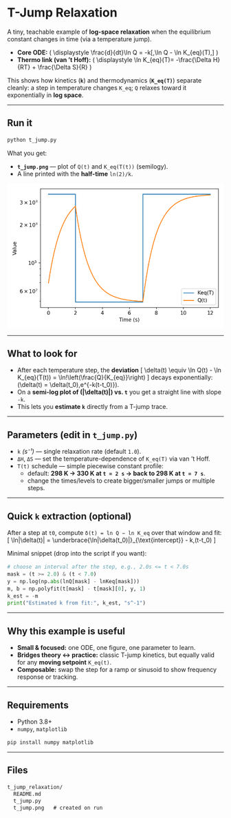 # T-Jump Relaxation

A tiny, teachable example of **log-space relaxation** when the equilibrium constant changes in time (via a temperature jump).

- **Core ODE:** \( \displaystyle \frac{d}{dt}\ln Q = -k[\,\ln Q - \ln K_{eq}(T)\,] \)
- **Thermo link (van ’t Hoff):** \( \displaystyle \ln K_{eq}(T)= -\frac{\Delta H}{RT} + \frac{\Delta S}{R} \)

This shows how kinetics (**`k`**) and thermodynamics (**`K_eq(T)`**) separate cleanly: a step in temperature changes `K_eq`; `Q` relaxes toward it exponentially in **log space**.

---

## Run it

```bash
python t_jump.py
```

What you get:

- **`t_jump.png`** — plot of `Q(t)` and `K_eq(T(t))` (semilogy).
- A line printed with the **half-time** `ln(2)/k`.

![Output figure](t_jump.png)

---

## What to look for

- After each temperature step, the **deviation**
  \[
  \delta(t) \equiv \ln Q(t) - \ln K_{eq}(T(t)) = \ln\!\left(\frac{Q}{K_{eq}}\right)
  \]
  decays exponentially: \(\delta(t) = \delta(t_0)\,e^{-k(t-t_0)}\).
- On a **semi-log plot of \(|\delta(t)|\) vs. `t`** you get a straight line with slope `-k`.
- This lets you **estimate `k`** directly from a T-jump trace.

---

## Parameters (edit in `t_jump.py`)

- `k` *(s⁻¹)* — single relaxation rate (default `1.0`).
- `ΔH`, `ΔS` — set the temperature-dependence of `K_eq(T)` via van ’t Hoff.
- `T(t)` schedule — simple piecewise constant profile:
  - default: **298 K → 330 K at `t = 2 s` → back to 298 K at `t = 7 s`**.
  - change the times/levels to create bigger/smaller jumps or multiple steps.

---

## Quick `k` extraction (optional)

After a step at `t0`, compute `δ(t) = ln Q − ln K_eq` over that window and fit:
\[
\ln|\delta(t)| = \underbrace{\ln|\delta(t_0)|}_{\text{intercept}} - k\,(t-t_0)
\]

Minimal snippet (drop into the script if you want):
```python
# choose an interval after the step, e.g., 2.0s <= t < 7.0s
mask = (t >= 2.0) & (t < 7.0)
y = np.log(np.abs(lnQ[mask] - lnKeq[mask]))
m, b = np.polyfit(t[mask] - t[mask][0], y, 1)
k_est = -m
print("Estimated k from fit:", k_est, "s^-1")
```

---

## Why this example is useful

- **Small & focused:** one ODE, one figure, one parameter to learn.
- **Bridges theory ↔️ practice:** classic T-jump kinetics, but equally valid for any **moving setpoint** `K_eq(t)`.
- **Composable:** swap the step for a ramp or sinusoid to show frequency response or tracking.

---

## Requirements

- Python 3.8+
- `numpy`, `matplotlib`

```bash
pip install numpy matplotlib
```

---

## Files

```
t_jump_relaxation/
  README.md
  t_jump.py
  t_jump.png   # created on run
```
